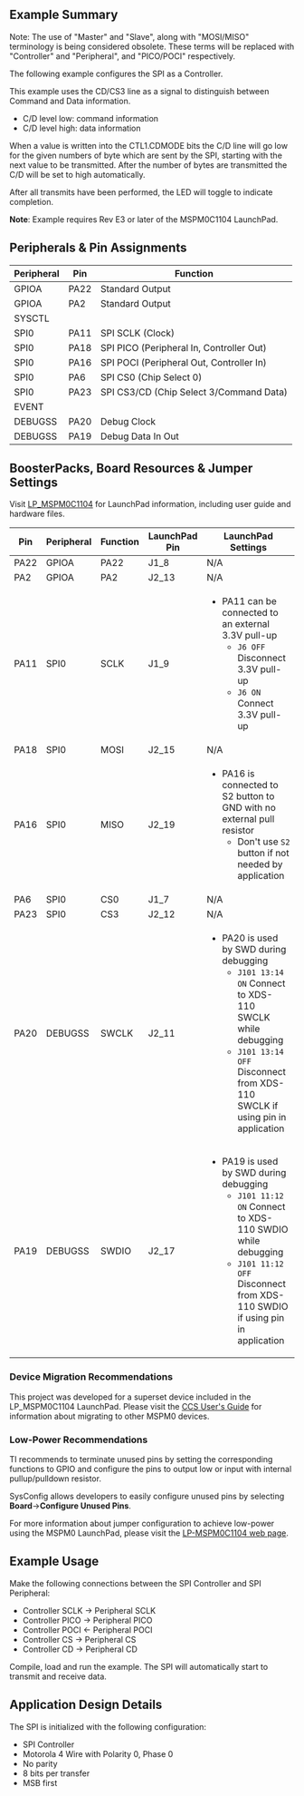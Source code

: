 ## Example Summary

Note: The use of "Master" and "Slave", along with "MOSI/MISO" terminology is being considered obsolete. These terms will be replaced with "Controller" and "Peripheral", and "PICO/POCI" respectively.

The following example configures the SPI as a Controller.

This example uses the CD/CS3 line as a signal to distinguish between Command and Data information.
- C/D level low: command information
- C/D level high: data information

When a value is written into the CTL1.CDMODE bits the C/D line will go low for the given numbers of byte which
are sent by the SPI, starting with the next value to be transmitted. After the number of bytes are transmitted the
C/D will be set to high automatically.

After all transmits have been performed, the LED will toggle to indicate completion.

**Note**: Example requires Rev E3 or later of the MSPM0C1104 LaunchPad.

## Peripherals & Pin Assignments

| Peripheral | Pin | Function |
| --- | --- | --- |
| GPIOA | PA22 | Standard Output |
| GPIOA | PA2 | Standard Output |
| SYSCTL |  |  |
| SPI0 | PA11 | SPI SCLK (Clock) |
| SPI0 | PA18 | SPI PICO (Peripheral In, Controller Out) |
| SPI0 | PA16 | SPI POCI (Peripheral Out, Controller In) |
| SPI0 | PA6 | SPI CS0 (Chip Select 0) |
| SPI0 | PA23 | SPI CS3/CD (Chip Select 3/Command Data) |
| EVENT |  |  |
| DEBUGSS | PA20 | Debug Clock |
| DEBUGSS | PA19 | Debug Data In Out |

## BoosterPacks, Board Resources & Jumper Settings

Visit [LP_MSPM0C1104](https://www.ti.com/tool/LP-MSPM0C1104) for LaunchPad information, including user guide and hardware files.

| Pin | Peripheral | Function | LaunchPad Pin | LaunchPad Settings |
| --- | --- | --- | --- | --- |
| PA22 | GPIOA | PA22 | J1_8 | N/A |
| PA2 | GPIOA | PA2 | J2_13 | N/A |
| PA11 | SPI0 | SCLK | J1_9 | <ul><li>PA11 can be connected to an external 3.3V pull-up<br><ul><li>`J6 OFF` Disconnect 3.3V pull-up<br><li>`J6 ON` Connect 3.3V pull-up</ul></ul> |
| PA18 | SPI0 | MOSI | J2_15 | N/A |
| PA16 | SPI0 | MISO | J2_19 | <ul><li>PA16 is connected to S2 button to GND with no external pull resistor<br><ul><li>Don't use `S2` button if not needed by application</ul></ul> |
| PA6 | SPI0 | CS0 | J1_7 | N/A |
| PA23 | SPI0 | CS3 | J2_12 | N/A |
| PA20 | DEBUGSS | SWCLK | J2_11 | <ul><li>PA20 is used by SWD during debugging<br><ul><li>`J101 13:14 ON` Connect to XDS-110 SWCLK while debugging<br><li>`J101 13:14 OFF` Disconnect from XDS-110 SWCLK if using pin in application</ul></ul> |
| PA19 | DEBUGSS | SWDIO | J2_17 | <ul><li>PA19 is used by SWD during debugging<br><ul><li>`J101 11:12 ON` Connect to XDS-110 SWDIO while debugging<br><li>`J101 11:12 OFF` Disconnect from XDS-110 SWDIO if using pin in application</ul></ul> |

### Device Migration Recommendations
This project was developed for a superset device included in the LP_MSPM0C1104 LaunchPad. Please
visit the [CCS User's Guide](https://software-dl.ti.com/msp430/esd/MSPM0-SDK/latest/docs/english/tools/ccs_ide_guide/doc_guide/doc_guide-srcs/ccs_ide_guide.html#sysconfig-project-migration)
for information about migrating to other MSPM0 devices.

### Low-Power Recommendations
TI recommends to terminate unused pins by setting the corresponding functions to
GPIO and configure the pins to output low or input with internal
pullup/pulldown resistor.

SysConfig allows developers to easily configure unused pins by selecting **Board**→**Configure Unused Pins**.

For more information about jumper configuration to achieve low-power using the
MSPM0 LaunchPad, please visit the [LP-MSPM0C1104 web page](https://www.ti.com/tool/LP-MSPM0C1104).

## Example Usage
Make the following connections between the SPI Controller and SPI Peripheral:
- Controller SCLK -> Peripheral SCLK
- Controller PICO -> Peripheral PICO
- Controller POCI <- Peripheral POCI
- Controller CS   -> Peripheral CS
- Controller CD   -> Peripheral CD

Compile, load and run the example. The SPI will automatically start
to transmit and receive data.

## Application Design Details
The SPI is initialized with the following configuration:
- SPI Controller
- Motorola 4 Wire with Polarity 0, Phase 0
- No parity
- 8 bits per transfer
- MSB first
